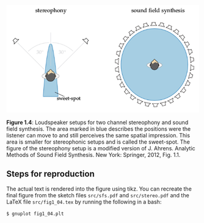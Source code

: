 ![Fig. 1.4](fig1_04.png)

**Figure 1.4**: Loudspeaker setups for two channel stereophony and sound field
synthesis. The area marked in blue describes the positions were the listener can
move to and still perceives the same spatial impression. This area is smaller
for stereophonic setups and is called the sweet-spot. The figure of the
stereophony setup is a modified version of J. Ahrens. Analytic Methods of Sound
Field Synthesis. New York: Springer, 2012, Fig. 1.1.

## Steps for reproduction

The actual text is rendered into the figure using tikz. You can recreate the
final figure from the sketch files `src/sfs.pdf` and `src/stereo.pdf` and the
LaTeX file `src/fig1_04.tex` by running the following in a bash:

```Bash
$ gnuplot fig1_04.plt
```
